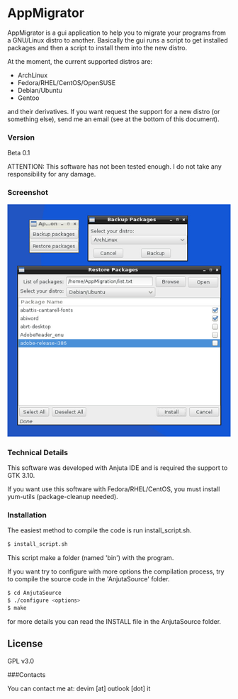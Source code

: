 # AppMigrator

AppMigrator is a gui application to help you to migrate your programs from a GNU/Linux distro to another. Basically the gui runs a script to get installed packages and then a script to install them into the new distro.

At the moment, the current supported distros are:

  - ArchLinux
  - Fedora/RHEL/CentOS/OpenSUSE
  - Debian/Ubuntu
  - Gentoo

and their derivatives. If you want request the support for a new distro (or something else), send me an email (see at the bottom of this document).

### Version
Beta 0.1

ATTENTION: This software has not been tested enough. I do not take any responsibility for any damage.

### Screenshot
![GitHub Logo](/Screenshot/appmigrator.jpg)

### Technical Details

This software was developed with Anjuta IDE and is required the support to GTK 3.10.

If you want use this software with Fedora/RHEL/CentOS, you must install yum-utils (package-cleanup needed).

### Installation

The easiest method to compile the code is run install_script.sh.

```sh
$ install_script.sh
```

This script make a folder (named 'bin') with the program.

If you want try to configure with more options the compilation process, try to compile the source code in the 'AnjutaSource' folder.

```sh
$ cd AnjutaSource
$ ./configure <options>
$ make
```

for more details you can read the INSTALL file in the AnjutaSource folder.

License
----

GPL v3.0

###Contacts

You can contact me at: devim [at] outlook [dot] it

